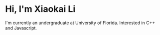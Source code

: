 # Hi, I'm Xiaokai Li 
I'm currently an undergraduate at University of Florida. Interested in C++ and Javascript.
